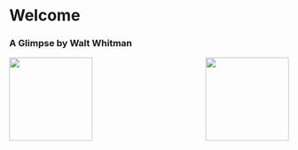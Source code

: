 # Welcome

### A Glimpse by Walt Whitman

<a href="https://github.com/jtyoui">
  <img height="150em" style="float: left" src="https://github-readme-stats-eight-theta.vercel.app/api/top-langs/?username=jtyoui&layout=compact&langs_count=6"/>
  <img height="150em" style="float: right" src="https://github-readme-stats.vercel.app/api?username=jtyoui&show_icons=true&hide=contribs&include_all_commits=true"/>
</a>
